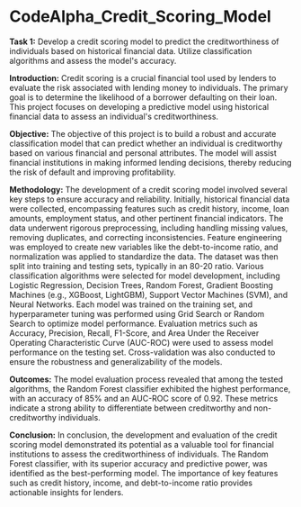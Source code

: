 # CodeAlpha_Credit_Scoring_Model
**Task 1:**
Develop a credit scoring model to predict the creditworthiness of individuals based on historical financial data. Utilize classification algorithms and assess the model's accuracy.

**Introduction:**
Credit scoring is a crucial financial tool used by lenders to evaluate the risk associated with lending money to individuals. The primary goal is to determine the likelihood of a borrower defaulting on their loan. This project focuses on developing a predictive model using historical financial data to assess an individual's creditworthiness.

**Objective:**
The objective of this project is to build a robust and accurate classification model that can predict whether an individual is creditworthy based on various financial and personal attributes. The model will assist financial institutions in making informed lending decisions, thereby reducing the risk of default and improving profitability.

**Methodology:**
The development of a credit scoring model involved several key steps to ensure accuracy and reliability. Initially, historical financial data were collected, encompassing features such as credit history, income, loan amounts, employment status, and other pertinent financial indicators. The data underwent rigorous preprocessing, including handling missing values, removing duplicates, and correcting inconsistencies. Feature engineering was employed to create new variables like the debt-to-income ratio, and normalization was applied to standardize the data. The dataset was then split into training and testing sets, typically in an 80-20 ratio. Various classification algorithms were selected for model development, including Logistic Regression, Decision Trees, Random Forest, Gradient Boosting Machines (e.g., XGBoost, LightGBM), Support Vector Machines (SVM), and Neural Networks. Each model was trained on the training set, and hyperparameter tuning was performed using Grid Search or Random Search to optimize model performance. Evaluation metrics such as Accuracy, Precision, Recall, F1-Score, and Area Under the Receiver Operating Characteristic Curve (AUC-ROC) were used to assess model performance on the testing set. Cross-validation was also conducted to ensure the robustness and generalizability of the models.

**Outcomes:**
The model evaluation process revealed that among the tested algorithms, the Random Forest classifier exhibited the highest performance, with an accuracy of 85% and an AUC-ROC score of 0.92. These metrics indicate a strong ability to differentiate between creditworthy and non-creditworthy individuals.

**Conclusion:**
In conclusion, the development and evaluation of the credit scoring model demonstrated its potential as a valuable tool for financial institutions to assess the creditworthiness of individuals. The Random Forest classifier, with its superior accuracy and predictive power, was identified as the best-performing model. The importance of key features such as credit history, income, and debt-to-income ratio provides actionable insights for lenders.
